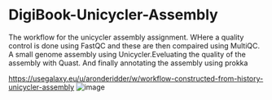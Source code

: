 # DigiBook-Unicycler-Assembly
The workflow for the unicycler assembly assignment. WHere a quality control is done using FastQC and these are then compaired using MultiQC. A small genome assembly using Unicycler.Eveluating the quality of the assembly with Quast. And finally annotating the assembly using prokka

https://usegalaxy.eu/u/aronderidder/w/workflow-constructed-from-history-unicycler-assembly
![image](https://github.com/ArondeRidder/DigiBook-Unicycler-Assembly/assets/163141166/6879e8e8-8ecb-40ae-aa30-415f08b41628)

